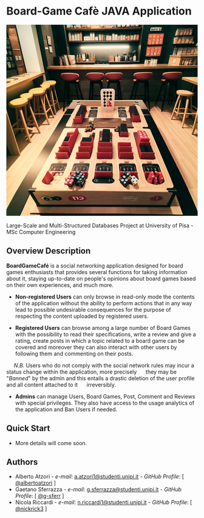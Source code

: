 
# Board-Game Cafè JAVA Application

![alt text](https://github.com/g-sferr/BoardGame-Cafe_App/blob/g.sferr/src/main/resources/LogoReadmePresentation.png)

Large-Scale and Multi-Structured Databases Project at University of Pisa - MSc Computer Engineering

## Overview Description

**BoardGameCafé** is a social networking application designed for board games enthusiasts that provides several functions
for taking information about it, staying up-to-date on people's opinions about board games based on their own experiences,
and much more.

* **Non-registered Users** can only browse in read-only mode the contents of the application without the ability to perform
actions that in any way lead to possible undesirable consequences for the purpose of respecting the content uploaded by registered users.

* **Registered Users** can browse among a large number of Board Games with the possibility to read their specifications,
write a review and give a rating, create posts in which a topic related to a board game can be covered and moreover
they can also interact with other users by following them and commenting on their posts.

&nbsp;&nbsp;&nbsp;&nbsp;&nbsp;*N.B.*
Users who do not comply with the social network rules may incur a status change within the application, more precisely
&nbsp;&nbsp;&nbsp;&nbsp;&nbsp;they may be "*Banned*" by the admin and this entails a drastic deletion of the user profile and
all content attached to it &nbsp;&nbsp;&nbsp;&nbsp;&nbsp;irreversibly.

* **Admins** can manage Users, Board Games, Post, Comment and Reviews with special privileges.
They also have access to the usage analytics of the application and Ban Users if needed.

## Quick Start

 - More details will come soon.

## Authors

* Alberto Atzori - *e-mail*: a.atzori1@studenti.unipi.it - *GitHub Profile*: [ [@albertoatzori](https://github.com/albertoatzori) ]
* Gaetano Sferrazza - *e-mail*: g.sferrazza@studenti.unipi.it - *GitHub Profile*: [ [@g-sferr](https://github.com/g-sferr) ]
* Nicola Riccardi - *e-mail*: n.riccardi1@studenti.unipi.it - *GitHub Profile*: [ [@nickrick3](https://github.com/nickrick3) ]
